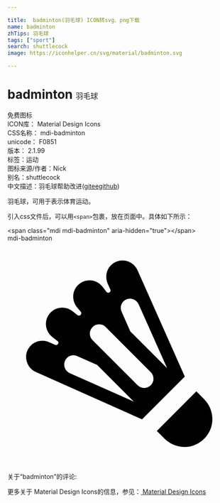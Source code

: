 ```yaml
---

title:  badminton(羽毛球) ICON转svg、png下载
name: badminton
zhTips: 羽毛球
tags: ["sport"]
search: shuttlecock
image: https://iconhelper.cn/svg/material/badminton.svg

---
```


# badminton  <small style="font-size: 60%;font-weight: 100">羽毛球</small>


<div class="detail-page">
<p>
<span><span class="badge-success badge">免费图标</span> </span>
<br/>
<span>
ICON库：
<span class="badge-secondary badge">Material Design Icons</span> 
</span>
<br/>
<span>
CSS名称：
<span class="badge-secondary badge">mdi-badminton</span> 
</span>
<br/>
<span>
unicode：
<span class="badge-secondary badge">F0851</span> 
<copy-btn content='F0851' btn-title=""></copy-btn>
<copy-btn :content='String.fromCodePoint(parseInt("F0851", 16))' btn-title="复制U"></copy-btn>
</span>
<br/>
<span>
版本：
<span class="badge-secondary badge">2.1.99</span> 
</span><br/><span>标签：<span class="badge-light badge"><router-link to="/tags/sport.html">运动</router-link></span></span>
<br/>
<span>图标来源/作者：<span class="badge-light badge">Nick</span></span> 
<br/>
<span>别名：<span class="badge-light badge">shuttlecock</span></span><br/><span class="zh-detail">中文描述：<span class="badge-primary badge">羽毛球</span><span class="help-link"><span>帮助改进</span>(<a href="https://gitee.com/liuwave/icon-helper/edit/master/json/material/badminton.json" target="_blank" rel="noopener noreferrer">gitee</a><a href="https://github.com/liuwave/icon-helper/edit/master/json/material/badminton.json" target="_blank" rel="noopener noreferrer">github</a></span>)</span><br/>
</p>
</div><div class="description description alert alert-light">羽毛球，可用于表示体育运动。</div>
<div class="alert alert-dark">
  <i class="mdi mdi-badminton mdi-48px"></i>
  <i class="mdi mdi-badminton mdi-36px"></i>
  <i class="mdi mdi-badminton mdi-24px"></i>
  <i class="mdi mdi-badminton mdi-18px"></i>
</div>
<div>
  <p>引入css文件后，可以用<code>&lt;span&gt;</code>包裹，放在页面中。具体如下所示：    
  </p>
  <div class="alert alert-primary" style="font-size: 14px">
    &lt;span class="mdi mdi-badminton" aria-hidden="true"&gt;&lt;/span&gt;
    <copy-btn content='<span class="mdi mdi-badminton" aria-hidden="true"></span>'></copy-btn>
  </div>
  <div class="alert alert-secondary">
    <i class="mdi mdi-badminton"
    style="font-size: 24px"
    aria-hidden="true"></i> mdi-badminton
    <copy-btn content="mdi-badminton" btn-title="复制图标名称"></copy-btn>
  </div>
</div>
<div id="svg" class="svg-wrap">
<svg xmlns="http://www.w3.org/2000/svg" viewBox="0 0 24 24"><path d="M12.3,2C11.33,2.03 10.58,2.84 10.61,3.8C10.62,4.04 10.67,4.27 10.77,4.5L11.06,5.14V5.14C11.1,5.27 11.03,5.41 10.89,5.45C10.8,5.5 10.7,5.45 10.63,5.37L10.21,4.82C9.88,4.4 9.38,4.14 8.85,4.13C7.88,4.11 7.08,4.88 7.06,5.84C7.05,6.26 7.19,6.66 7.45,7L7.87,7.5H7.88C7.96,7.63 7.93,7.79 7.82,7.87C7.73,7.94 7.61,7.94 7.53,7.87L7,7.45C6.66,7.19 6.25,7.05 5.84,7.06C4.88,7.08 4.11,7.88 4.13,8.85C4.14,9.38 4.4,9.88 4.82,10.21L5.39,10.65C5.5,10.75 5.5,10.91 5.38,11C5.31,11.07 5.21,11.09 5.12,11.05H5.11L4.5,10.77C4.27,10.68 4.04,10.62 3.8,10.61C2.84,10.58 2.03,11.34 2,12.31C2,13.03 2.4,13.69 3.06,13.97L14.45,19.04L19.04,14.45L13.97,3.06C13.69,2.39 13,1.97 12.3,2M13.13,6.1C13.55,6.09 13.93,6.33 14.09,6.71L17.14,13.55L13.19,9.61L12.26,7.5C11.96,6.87 12.42,6.12 13.13,6.1M9.85,8.85C10.12,8.85 10.37,8.95 10.56,9.15L15.37,13.96C15.77,14.34 15.78,14.97 15.4,15.37C15,15.77 14.38,15.78 13.96,15.37L9.15,10.56C8.75,10.18 8.74,9.54 9.13,9.15C9.32,8.95 9.58,8.85 9.85,8.85M7.13,12.17C7.26,12.17 7.4,12.21 7.5,12.26L9.63,13.2L13.57,17.14L6.71,14.09C5.69,13.65 6.03,12.14 7.13,12.17M20.28,16.04L16.04,20.28L16.89,21.13C17.65,21.88 18.75,22.17 19.78,21.9C20.81,21.62 21.62,20.81 21.9,19.78C22.17,18.75 21.88,17.65 21.13,16.89L20.28,16.04Z" /></svg>
</div>
<detail full-name='mdi-badminton'></detail>
<div>
<p>关于“badminton”的评论:</p>
</div>
<Vssue title="关于“badminton”的评论" ></Vssue>    
<div><p>更多关于 Material Design Icons的信息，参见：<a target="_blank" href="https://iconhelper.cn/material.html"> Material Design Icons</a>
</p></div>
